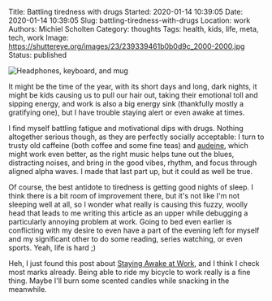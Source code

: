 Title: Battling tiredness with drugs
Started: 2020-01-14 10:39:05
Date: 2020-01-14 10:39:05
Slug: battling-tiredness-with-drugs
Location: work
Authors: Michiel Scholten
Category: thoughts
Tags: health, kids, life, meta, tech, work
Image: https://shuttereye.org/images/23/239339461b0b0d9c_2000-2000.jpg
Status: published

![Headphones, keyboard, and mug](https://shuttereye.org/images/23/239339461b0b0d9c_2000-2000.jpg)

It might be the time of the year, with its short days and long, dark nights, it might be kids causing us to pull our hair out, taking their emotional toll and sipping energy, and work is also a big energy sink (thankfully mostly a gratifying one), but I have trouble staying alert or even awake at times.

I find myself battling fatigue and motivational dips with drugs. Nothing altogether serious though, as they are perfectly socially acceptable: I turn to trusty old caffeine (both coffee and some fine teas) and [audeine]({filename}20051025-running-on-audeine.md), which might work even better, as the right music helps tune out the blues, distracting noises, and bring in the good vibes, rhythm, and focus through aligned alpha waves. I made that last part up, but it could as well be true.

Of course, the best antidote to tiredness is getting good nights of sleep. I think there is a bit room of improvement there, but it's not like I'm not sleeping well at all, so I wonder what really is causing this fuzzy, woolly head that leads to me writing this article as an upper while debugging a particularly annoying problem at work. Going to bed even earlier is conflicting with my desire to even have a part of the evening left for myself and my significant other to do some reading, series watching, or even sports. Yeah, life is hard ;)

Heh, I just found this post about [Staying Awake at Work](https://www.healthline.com/health/how-to-stay-awake-at-work), and I think I check most marks already. Being able to ride my bicycle to work really is a fine thing. Maybe I'll burn some scented candles while snacking in the meanwhile.
